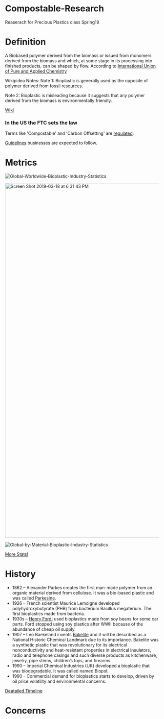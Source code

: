 # Compostable-Research
Reaserach for Precious Plastics class Spring19

# Definition
A Biobased polymer derived from the biomass or issued from monomers derived
from the biomass and which, at some stage in its processing into finished
products, can be shaped by flow. According to [International Union of Pure and Applied Chemistry](https://en.wikipedia.org/wiki/International_Union_of_Pure_and_Applied_Chemistry)

Wikipidea Notes:
Note 1: Bioplastic is generally used as the opposite of polymer derived from
fossil resources.

Note 2: Bioplastic is misleading because it suggests that any polymer derived
from the biomass is environmentally friendly.

[Wiki](https://en.wikipedia.org/wiki/Biodegradable_polymer)
### In the US the FTC sets the law 
Terms like 'Compostable' and 'Carbon Offsetting' are [regulated](https://www.ecfr.gov/cgi-bin/text-idx?SID=f00c83a09e04a53eb071e891966724a4&mc=true&node=se16.1.260_17&rgn=div8).

[Guidelines](https://www.ftc.gov/system/files/documents/plain-language/Environmental%20Claims%20Summary%20of%20the%20Green%20Guides.pdf) businesses are expected to follow.

# Metrics
![Global-Worldwide-Bioplastic-Industry-Statistics](https://user-images.githubusercontent.com/47313658/54573233-b3b7a080-49a8-11e9-8081-bafff7b180ef.png)

<img width="1158" alt="Screen Shot 2019-03-18 at 6 31 43 PM" src="https://user-images.githubusercontent.com/47313658/54574066-20806a00-49ac-11e9-988f-e8885d7edfc0.png">

![Global-by-Material-Bioplastic-Industry-Statistics](https://user-images.githubusercontent.com/47313658/54574113-473ea080-49ac-11e9-9f85-b39e76a46f0a.png)

[More Stats!](https://brandongaille.com/25-bioplastic-industry-statistics-trends-analysis/)

# History

* 1862 – Alexander Parkes creates the first man-made polymer from an organic material derived from cellulose. It was a bio-based plastic and was called [Parkesine](http://cameo.mfa.org/wiki/Parkesine).
* 1926 – French scientist Maurice Lemoigne developed polyhydroxybutyrate (PHB) from bacterium Bacillus megaterium. The first bioplastics made from bacteria.
* 1930s – [Henry Ford!](https://www.thehenryford.org/collections-and-research/digital-resources/popular-topics/soy-bean-car/) used bioplastics made from soy beans for some car parts. Ford stopped using soy plastics after WWII because of the abundance of cheap oil supply.
* 1907 – Leo Baekeland invents [Bakelite](https://en.wikipedia.org/wiki/Bakelite) and it will be described as a National Historic Chemical Landmark due to its importance. Bakelite was a synthetic plastic that was revolutionary for its electrical nonconductivity and heat-resistant properties in electrical insulators, radio and telephone casings and such diverse products as kitchenware, jewelry, pipe stems, children’s toys, and firearms.
* 1990 – Imperial Chemical Industries (UK) developed a bioplastic that was biodegradable. It was called named Biopol.
* 1990 – Commercial demand for bioplastics starts to develop, driven by oil price volatility and environmental concerns.

[Deatailed Timeline](https://bioplasticsnews.com/2018/07/05/history-of-bioplastics/)

# Concerns
